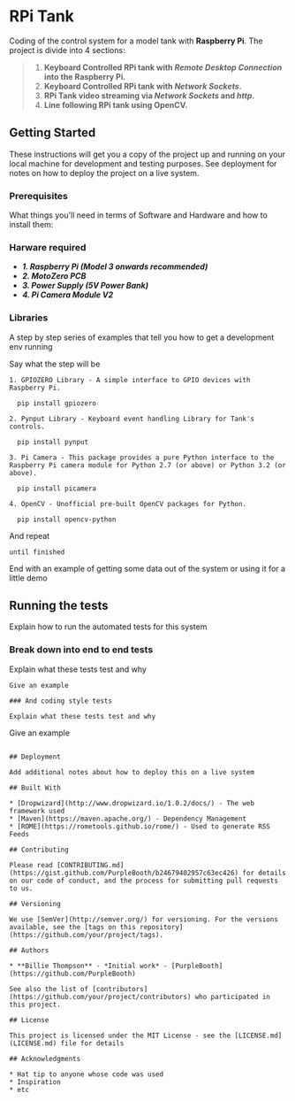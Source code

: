 # RPi Tank

Coding of the control system for a model tank with **Raspberry Pi**. 
The project is divide into 4 sections:

> 1. __Keyboard Controlled RPi tank with _Remote Desktop Connection_ into the Raspberry Pi.__
> 2. __Keyboard Controlled RPi tank with _Network Sockets_.__
> 3. __RPi Tank video streaming via _Network Sockets_ and _http_.__
> 4. __Line following RPi tank using **OpenCV**.__


## Getting Started

These instructions will get you a copy of the project up and running on your local machine for development and testing purposes. See deployment for notes on how to deploy the project on a live system.

### Prerequisites

What things you'll need in terms of Software and Hardware and how to install them:

### Harware required

- ***1. Raspberry Pi (Model 3 onwards recommended)***	
- ***2. MotoZero PCB***
- ***3. Power Supply (5V Power Bank)***
- ***4. Pi Camera Module V2***

### Libraries

A step by step series of examples that tell you how to get a development env running

Say what the step will be

```
1. GPIOZERO Library - A simple interface to GPIO devices with Raspberry Pi.

  pip install gpiozero
  
2. Pynput Library - Keyboard event handling Library for Tank's controls.
  
  pip install pynput
  
3. Pi Camera - This package provides a pure Python interface to the Raspberry Pi camera module for Python 2.7 (or above) or Python 3.2 (or above).  

  pip install picamera
  
4. OpenCV - Unofficial pre-built OpenCV packages for Python.

  pip install opencv-python
```

And repeat

```
until finished
```

End with an example of getting some data out of the system or using it for a little demo

## Running the tests

Explain how to run the automated tests for this system

### Break down into end to end tests

Explain what these tests test and why

```
Give an example

### And coding style tests

Explain what these tests test and why

```
Give an example
```

## Deployment

Add additional notes about how to deploy this on a live system

## Built With

* [Dropwizard](http://www.dropwizard.io/1.0.2/docs/) - The web framework used
* [Maven](https://maven.apache.org/) - Dependency Management
* [ROME](https://rometools.github.io/rome/) - Used to generate RSS Feeds

## Contributing

Please read [CONTRIBUTING.md](https://gist.github.com/PurpleBooth/b24679402957c63ec426) for details on our code of conduct, and the process for submitting pull requests to us.

## Versioning

We use [SemVer](http://semver.org/) for versioning. For the versions available, see the [tags on this repository](https://github.com/your/project/tags). 

## Authors

* **Billie Thompson** - *Initial work* - [PurpleBooth](https://github.com/PurpleBooth)

See also the list of [contributors](https://github.com/your/project/contributors) who participated in this project.

## License

This project is licensed under the MIT License - see the [LICENSE.md](LICENSE.md) file for details

## Acknowledgments

* Hat tip to anyone whose code was used
* Inspiration
* etc


